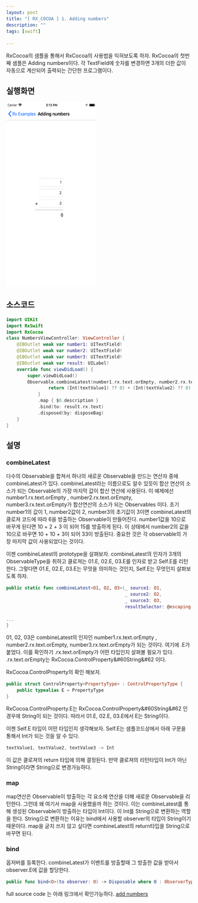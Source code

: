 ```yaml
---
layout: post
title: "[ RX_COCOA ] 1. Adding numbers"
description: ""
tags: [swift]

---
```

 
RxCocoa의 샘플을 통해서 RxCocoa의 사용법을 익혀보도록 하자. RxCocoa의 첫번째 샘플은 Adding numbers이다. 각 TextField에 숫자를 변경하면 3개의 더한 값이 자동으로 계산되어 출력되는 간단한 프로그램이다. 


## 실행화면 
<img src="https://github.com/wonwoo518/wonwoo518.github.io/blob/master/images/addnumber.png?raw=true" width="246" height="500" alt="">


## 소스코드 
```swift
import UIKit
import RxSwift
import RxCocoa
class NumbersViewController: ViewController {
    @IBOutlet weak var number1: UITextField!
    @IBOutlet weak var number2: UITextField!
    @IBOutlet weak var number3: UITextField!
    @IBOutlet weak var result: UILabel!
    override func viewDidLoad() {
        super.viewDidLoad()
        Observable.combineLatest(number1.rx.text.orEmpty, number2.rx.text.orEmpty, number3.rx.text.orEmpty) { textValue1, textValue2, textValue3 -> Int in
                return (Int(textValue1) ?? 0) + (Int(textValue2) ?? 0) + (Int(textValue3) ?? 0)
            }
            .map { $0.description }
            .bind(to: result.rx.text)
            .disposed(by: disposeBag)
    }
}
```


## 설명

### combineLatest
다수의 Observable을 합쳐서 하나의 새로운 Observable을 만드는 연산자 중에   combineLatest가 있다. combineLatest라는 이름으로도 
알수 있듯이 합산 연산의 소스가 되는 Observable의 가장 마지막 값이 합산 연산에 사용된다. 
이 예제에선  number1.rx.text.orEmpty , number2.rx.text.orEmpty, number3.rx.text.orEmpty가 합산연산의 소스가 되는 Observables 이다. 
초기 number1의 값이 1, number2값이 2, number3의 초기값이 3이면 combineLatest의 클로져 코드에 따라 6을 방출하는 Observable이 만들어진다. 
number1값을 10으로 바꾸게 된다면 10 + 2 + 3 이 되어 15를 방출하게 된다. 이 상태에서 number2의 값을 10으로 바꾸면 10 + 10 + 3이 되어 33이 방출된다. 
중요한 것은 각 observable의 가장 마지막 값이 사용되었다는 것이다. 

이젠 combineLatest의 prototype을 살펴보자. combineLatest의 인자가 3개의  ObservableType을 취하고 클로져는 01.E, 02.E, 03.E를 인자로 받고 Self.E를 리턴한다. 
그렇다면 01.E, 02.E, 03.E는 무엇을 의미하는 것인지, Self.E는 무엇인지 살펴보도록 하자. 

```swift
public static func combineLatest<O1, O2, O3>(_ source1: O1,
                                             _ source2: O2, 
                                             _ source3: O3, 
                                             resultSelector: @escaping (O1.E, O2.E, O3.E) throws -> Self.E) -> RxSwift.Observable<Self.E> where O1 : ObservableType, O2 : ObservableType, O3 : ObservableType{

...
}
```

01, 02, 03은 combineLatest의 인자인 number1.rx.text.orEmpty , number2.rx.text.orEmpty, number3.rx.text.orEmpty가 되는 것이다. 
여기에 .E가 붙었다. 이를 확인하기  .rx.text.orEmpty가 어떤 타입인지 살펴볼 필요가 있다. 
.rx.text.orEmpty는 RxCocoa.ControlProperty&#60String&#62 이다. 

RxCocoa.ControlProperty의 확인 해보자. 
```swift
public struct ControlProperty<PropertyType> : ControlPropertyType {
    public typealias E = PropertyType
}
```

RxCocoa.ControlProperty.E는 RxCocoa.ControlProperty&#60String&#62 인 경우에 String이 되는 것이다. 
따라서 01.E, 02.E, 03.E에서 E는 String이다. 

이젠 Self.E 타입이 어떤 타입인지 생각해보자. 
Self.E는 샘플코드상에서 아래 구문을 통해서 Int가 되는 것을 알 수 있다. 
```swift
textValue1, textValue2, textValue3 -> Int
```
이 값은 클로져의 return 타입에 의해 결정된다. 만약 클로져의 리턴타입이 Int가 아닌 String이라면 String으로 변경가능하다. 


### map
map연산은 Observable이 방출하는 각 요소에 연산을 더해 새로운 Observable을 리턴한다. 그런데 왜 여기서 map을 사용했을까 하는 것이다. 
이는 combineLatest를 통해 생성된 Observable이 방출하는 타입이 Int이다. 이 Int를 String으로 변환하는 역할을 한다. 
String으로 변환하는 이유는 bind에서 사용할 observer의 타입이 String이기 때문이다. 
map을 굳지 쓰지 않고 싶다면 combineLatest의  return타입을 String으로 바꾸면 된다. 


### bind
옵저버를 등록한다. combineLatest가 이벤트를 방출할때 그 방출한 값을 받아서 observer.E에 값을 할당한다. 
```swift
public func bind<O>(to observer: O) -> Disposable where O : ObserverType, O.E == Self.E?
```



full source code 는 아래 링크에서 확인가능하다. 
[ add numbers](https://github.com/ReactiveX/RxSwift/tree/master/RxExample/RxExample/Examples/Numbers)

